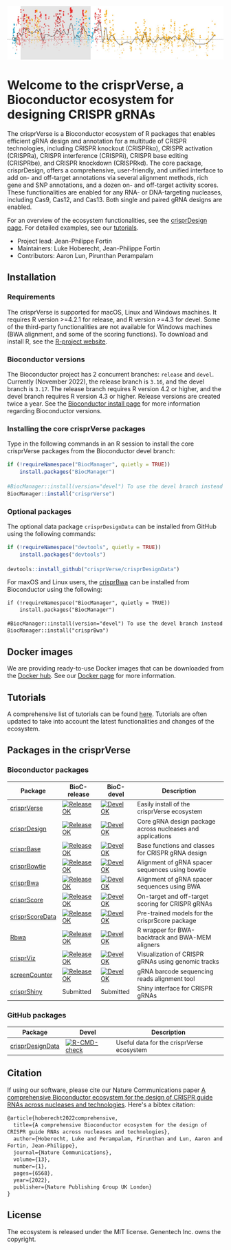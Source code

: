 ![alt text](https://github.com/crisprVerse/.github/blob/main/profile/figs/header.jpg)


# Welcome to the crisprVerse, a Bioconductor ecosystem for designing CRISPR gRNAs

The crisprVerse is a Bioconductor ecosystem of R packages that enables efficient gRNA design and annotation for a multitude of CRISPR technologies, including CRISPR knockout (CRISPRko), CRISPR activation (CRISPRa), CRISPR interference (CRISPRi), CRISPR base editing (CRISPRbe), and CRISPR knockdown (CRISPRkd). The core package, crisprDesign, offers a comprehensive, user-friendly, and unified interface to add on- and off-target annotations via several alignment methods, rich gene and SNP annotations, and a dozen on- and off-target activity scores. These functionalities are enabled for any RNA- or DNA-targeting nucleases, including Cas9, Cas12, and Cas13. Both single and paired gRNA designs are enabled. 

For an overview of the ecosystem functionalities, see the [crisprDesign page](https://github.com/crisprVerse/crisprDesign).
For detailed examples, see our [tutorials](https://github.com/crisprVerse/Tutorials).


- Project lead: Jean-Philippe Fortin
- Maintainers: Luke Hoberecht, Jean-Philippe Fortin
- Contributors: Aaron Lun, Pirunthan Perampalam

## Installation 

### Requirements

The crisprVerse is supported for macOS, Linux and Windows machines.
It requires R version >=4.2.1 for release, and R version >=4.3 for devel.
Some of the third-party functionalities are not
available for Windows machines (BWA alignment, and some of the scoring 
functions). To download and install R, see 
the [R-project website](https://www.r-project.org/).

### Bioconductor versions

The Bioconductor project has 2 concurrent branches: `release` and
`devel`. Currently (November 2022), the release branch is `3.16`, and the
devel branch is `3.17`. The release branch requires R version 4.2 or higher, and the devel branch requires R version 4.3 or higher.
Release versions are created twice a year. See
the [Bioconductor install page](https://www.bioconductor.org/install/)
for more information regarding Bioconductor versions.

### Installing the core crisprVerse packages

Type in the following commands in an R session to install the core
crisprVerse packages from the Bioconductor devel branch:

``` r
if (!requireNamespace("BiocManager", quietly = TRUE))
    install.packages("BiocManager")

#BiocManager::install(version="devel") To use the devel branch instead
BiocManager::install("crisprVerse")
```


### Optional packages

The optional data package `crisprDesignData` can be installed from GitHub using the following commands:

```r
if (!requireNamespace("devtools", quietly = TRUE))
    install.packages("devtools")
    
devtools::install_github("crisprVerse/crisprDesignData")
```

For maxOS and Linux users, the 
[crisprBwa](https://github.com/crisprVerse/crisprBwa) can be installed
from Bioconductor using the following:

```{r, eval=FALSE}
if (!requireNamespace("BiocManager", quietly = TRUE))
    install.packages("BiocManager")

#BiocManager::install(version="devel") To use the devel branch instead
BiocManager::install("crisprBwa")
```




## Docker images

We are providing ready-to-use Docker images that can be downloaded from the [Docker hub](https://hub.docker.com/r/fortin946/crisprverse).
See our [Docker page](https://github.com/crisprVerse/Docker) for more information. 

## Tutorials

A comprehensive list of tutorials can be found [here](https://github.com/crisprVerse/Tutorials). 
Tutorials are often updated to take into account the latest functionalities and changes of the ecosystem. 


## Packages in the crisprVerse

### Bioconductor packages

|Package|BioC-release|BioC-devel|Description
|---|---|---|---|
|[crisprVerse](https://github.com/crisprVerse/crisprVerse)|[![Release OK](https://bioconductor.org/shields/build/release/bioc/crisprVerse.svg)](http://bioconductor.org/checkResults/release/bioc-LATEST/crisprVerse/)|[![Devel OK](https://bioconductor.org/shields/build/devel/bioc/crisprVerse.svg)](http://bioconductor.org/checkResults/devel/bioc-LATEST/crisprVerse/)|Easily install of the crisprVerse ecosystem|
|[crisprDesign](https://github.com/crisprVerse/crisprDesign)|[![Release OK](https://bioconductor.org/shields/build/release/bioc/crisprDesign.svg)](http://bioconductor.org/checkResults/release/bioc-LATEST/crisprDesign/)|[![Devel OK](https://bioconductor.org/shields/build/devel/bioc/crisprDesign.svg)](http://bioconductor.org/checkResults/devel/bioc-LATEST/crisprDesign/)|Core gRNA design package across nucleases and applications|
|[crisprBase](https://github.com/crisprVerse/crisprBase)|[![Release OK](https://bioconductor.org/shields/build/release/bioc/crisprBase.svg)](http://bioconductor.org/checkResults/release/bioc-LATEST/crisprBase/)|[![Devel OK](https://bioconductor.org/shields/build/devel/bioc/crisprBase.svg)](http://bioconductor.org/checkResults/devel/bioc-LATEST/crisprBase/)|Base functions and classes for CRISPR gRNA design|
|[crisprBowtie](https://github.com/crisprVerse/crisprBowtie)|[![Release OK](https://bioconductor.org/shields/build/release/bioc/crisprBowtie.svg)](http://bioconductor.org/checkResults/release/bioc-LATEST/crisprBowtie/)|[![Devel OK](https://bioconductor.org/shields/build/devel/bioc/crisprBowtie.svg)](http://bioconductor.org/checkResults/devel/bioc-LATEST/crisprBowtie/)|Alignment of gRNA spacer sequences using bowtie|
|[crisprBwa](https://github.com/crisprVerse/crisprBwa)|[![Release OK](https://bioconductor.org/shields/build/release/bioc/crisprBwa.svg)](http://bioconductor.org/checkResults/release/bioc-LATEST/crisprBwa/)|[![Devel OK](https://bioconductor.org/shields/build/devel/bioc/crisprBwa.svg)](http://bioconductor.org/checkResults/devel/bioc-LATEST/crisprBwa/)|Alignment of gRNA spacer sequences using BWA|
|[crisprScore](https://github.com/crisprVerse/crisprScore)|[![Release OK](https://bioconductor.org/shields/build/release/bioc/crisprScore.svg)](http://bioconductor.org/checkResults/release/bioc-LATEST/crisprScore/)|[![Devel OK](https://bioconductor.org/shields/build/devel/bioc/crisprScore.svg)](http://bioconductor.org/checkResults/devel/bioc-LATEST/crisprScore/)|On-target and off-target scoring for CRISPR gRNAs|
|[crisprScoreData](https://github.com/crisprVerse/crisprScoreData)|[![Release OK](https://bioconductor.org/shields/build/release/data-experiment/crisprScoreData.svg)](http://bioconductor.org/checkResults/release/data-experiment-LATEST/crisprScoreData/)|[![Devel OK](https://bioconductor.org/shields/build/devel/data-experiment/crisprScoreData.svg)](http://bioconductor.org/checkResults/devel/data-experiment-LATEST/crisprScoreData/)|Pre-trained models for the crisprScore package|
|[Rbwa](https://github.com/crisprVerse/Rbwa)|[![Release OK](https://bioconductor.org/shields/build/release/bioc/Rbwa.svg)](http://bioconductor.org/checkResults/release/bioc-LATEST/Rbwa/)|[![Devel OK](https://bioconductor.org/shields/build/devel/bioc/Rbwa.svg)](http://bioconductor.org/checkResults/devel/bioc-LATEST/Rbwa/)|R wrapper for BWA-backtrack and BWA-MEM aligners|
|[crisprViz](https://github.com/crisprVerse/crisprViz)|[![Release OK](https://bioconductor.org/shields/build/release/bioc/crisprViz.svg)](http://bioconductor.org/checkResults/release/bioc-LATEST/crisprViz/)|[![Devel OK](https://bioconductor.org/shields/build/devel/bioc/crisprViz.svg)](http://bioconductor.org/checkResults/devel/bioc-LATEST/crisprViz/)|Visualization of CRISPR gRNAs using genomic tracks |
|[screenCounter](https://github.com/crisprVerse/screenCounter)|[![Release OK](https://bioconductor.org/shields/build/release/bioc/screenCounter.svg)](http://bioconductor.org/checkResults/release/bioc-LATEST/screenCounter/)|[![Devel OK](https://bioconductor.org/shields/build/devel/bioc/screenCounter.svg)](http://bioconductor.org/checkResults/devel/bioc-LATEST/screenCounter/)| gRNA barcode sequencing reads alignment tool |
|[crisprShiny](https://github.com/crisprVerse/crisprShiny)| Submitted| Submitted| Shiny interface for CRISPR gRNAs 


### GitHub packages

|Package|Devel|Description
|---|---|---|
|[crisprDesignData](https://github.com/crisprVerse/crisprDesignData)|[![R-CMD-check](https://github.com/crisprVerse/crisprDesignData/actions/workflows/check-standard.yaml/badge.svg)](https://github.com/crisprVerse/crisprDesignData/actions/workflows/check-standard.yaml)|Useful data for the crisprVerse ecosystem|


## Citation

If using our software, please cite our Nature Communications paper [A comprehensive Bioconductor ecosystem for the design of CRISPR guide RNAs across nucleases and technologies](https://www.nature.com/articles/s41467-022-34320-7). Here's a bibtex citation:

```
@article{hoberecht2022comprehensive,
  title={A comprehensive Bioconductor ecosystem for the design of CRISPR guide RNAs across nucleases and technologies},
  author={Hoberecht, Luke and Perampalam, Pirunthan and Lun, Aaron and Fortin, Jean-Philippe},
  journal={Nature Communications},
  volume={13},
  number={1},
  pages={6568},
  year={2022},
  publisher={Nature Publishing Group UK London}
}

```

## License

The ecosystem is released under the MIT license. Genentech Inc. owns the copyright. 
